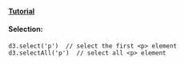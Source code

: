 #### **[Tutorial](http://www.tutorialsteacher.com/d3js)**  
#### **Selection**:  
```
d3.select('p')  // select the first <p> element
d3.selectAll('p')  // select all <p> element
```
